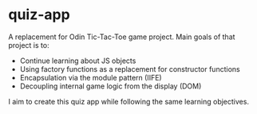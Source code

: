 # quiz-app


A replacement for Odin Tic-Tac-Toe game project. Main goals of that project is to:
- Continue learning about JS objects
- Using factory functions as a replacement for constructor functions
- Encapsulation via the module pattern (IIFE)
- Decoupling internal game logic from the display (DOM)

I aim to create this quiz app while following the same learning objectives.